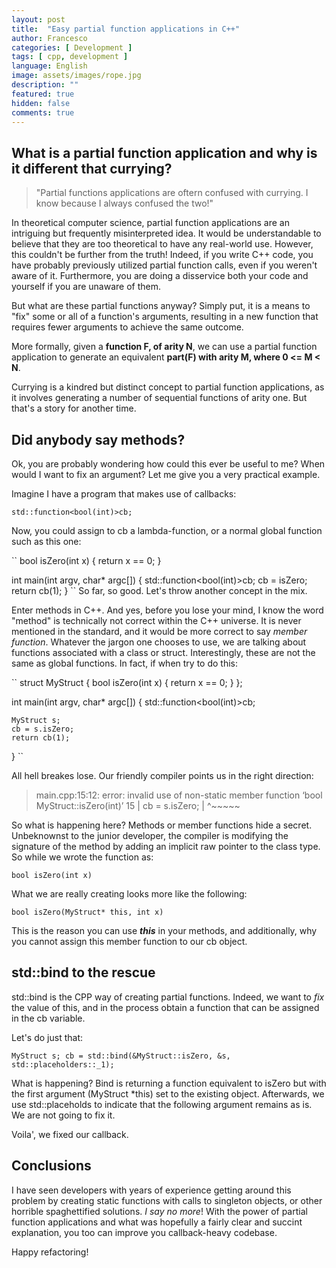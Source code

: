 ```yaml
---
layout: post
title:  "Easy partial function applications in C++"
author: Francesco
categories: [ Development ]
tags: [ cpp, development ]
language: English
image: assets/images/rope.jpg
description: ""
featured: true
hidden: false
comments: true
---
```



## What is a partial function application and why is it different that currying?

> "Partial functions applications are oftern confused with currying. I know because I always confused the two!"

In theoretical computer science, partial function applications are an intriguing but frequently misinterpreted idea.
It would be understandable to believe that they are too theoretical to have any real-world use. 
However, this couldn't be further from the truth!
Indeed, if you write C++ code, you have probably previously utilized partial function calls, even if you weren't aware of it. Furthermore, you are doing a disservice both your code and yourself if you are unaware of them.

But what are these partial functions anyway? Simply put, it is a means to "fix" some or all of a function's arguments, resulting in a new function that requires fewer arguments to achieve the same outcome.

More formally, given a **function F, of arity N**, we can use a partial function application to generate an equivalent **part(F) with arity M, where 0 <= M < N**.

Currying is a kindred but distinct concept to partial function applications, as it involves generating a number of sequential functions of arity one. But that's a story for another time.


## Did anybody say methods?

Ok, you are probably wondering how could this ever be useful to me? When would I want to fix an argument?
Let me give you a very practical example.

Imagine I have a program that makes use of callbacks:

``
std::function<bool(int)>cb;
``

Now, you could assign to cb a lambda-function, or a normal global function such as this one:

``
bool isZero(int x)
{
    return x == 0;
}

int main(int argv, char* argc[])
{
    std::function<bool(int)>cb;
    cb = isZero;
    return cb(1);
}
``
So far, so good. Let's throw another concept in the mix.

Enter methods in C++. And yes, before you lose your mind, I know the word "method" is technically not correct within the C++ universe. It is never mentioned in the standard, and it would be more correct to say *member function*. Whatever the jargon one chooses to use, we are talking about functions associated with a class or struct. Interestingly, these are not the same as global functions. In fact, if when try to do this:

``
struct MyStruct
{
    bool isZero(int x)
    {
        return x == 0;
    }
};

int main(int argv, char* argc[])
{
    std::function<bool(int)>cb;

    MyStruct s;
    cb = s.isZero;
    return cb(1);
}
``

All hell breakes lose. Our friendly compiler points us in the right direction:

> main.cpp:15:12: error: invalid use of non-static member function ‘bool MyStruct::isZero(int)’
>   15 |     cb = s.isZero;
>      |            ^~~~~~

So what is happening here? Methods or member functions hide a secret. 
Unbeknownst to the junior developer, the compiler is modifying the signature of the method by adding an implicit raw pointer to the class type. So while we wrote the function as:

`bool isZero(int x)`

What we are really creating looks more like the following:

`bool isZero(MyStruct* this, int x)`

This is the reason you can use ***this*** in your methods, and additionally, why you cannot assign this member function to our cb object.


## std::bind to the rescue 

std::bind is the CPP way of creating partial functions. Indeed, we want to *fix* the value of this, and in the process obtain a function that can be assigned in the cb variable.

Let's do just that:

``
    MyStruct s;
    cb = std::bind(&MyStruct::isZero, &s, std::placeholders::_1);
``

What is happening? Bind is returning a function equivalent to isZero but with the first argument (MyStruct *this) set to the existing object. Afterwards, we use std::placeholds to indicate that the following argument remains as is. We are not going to fix it.

Voila', we fixed our callback.

## Conclusions

I have seen developers with years of experience getting around this problem by creating static functions with calls to singleton objects, or other horrible spaghettified solutions. 
*I say no more*! With the power of partial function applications and what was hopefully a fairly clear and succint explanation, you too can improve you callback-heavy codebase.

Happy refactoring!